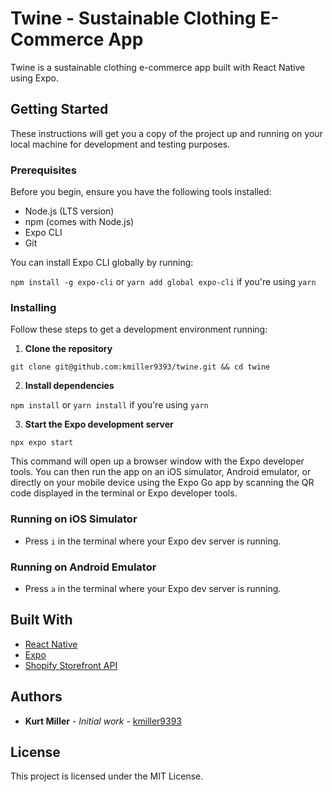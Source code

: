 # Twine - Sustainable Clothing E-Commerce App

Twine is a sustainable clothing e-commerce app built with React Native using Expo.

## Getting Started

These instructions will get you a copy of the project up and running on your local machine for development and testing purposes.

### Prerequisites

Before you begin, ensure you have the following tools installed:

- Node.js (LTS version)
- npm (comes with Node.js)
- Expo CLI
- Git

You can install Expo CLI globally by running:

`npm install -g expo-cli` or `yarn add global expo-cli` if you're using `yarn`

### Installing

Follow these steps to get a development environment running:

1. **Clone the repository**

`git clone git@github.com:kmiller9393/twine.git && cd twine`

2. **Install dependencies**

`npm install` or `yarn install` if you're using `yarn`

3. **Start the Expo development server**

`npx expo start`

This command will open up a browser window with the Expo developer tools. You can then run the app on an iOS simulator, Android emulator, or directly on your mobile device using the Expo Go app by scanning the QR code displayed in the terminal or Expo developer tools.

### Running on iOS Simulator

- Press `i` in the terminal where your Expo dev server is running.

### Running on Android Emulator

- Press `a` in the terminal where your Expo dev server is running.

## Built With

- [React Native](https://reactnative.dev/)
- [Expo](https://expo.dev/)
- [Shopify Storefront API](https://shopify.dev/docs/storefront-api)

## Authors

- **Kurt Miller** - _Initial work_ - [kmiller9393](https://github.com/kmiller9393)

## License

This project is licensed under the MIT License.
